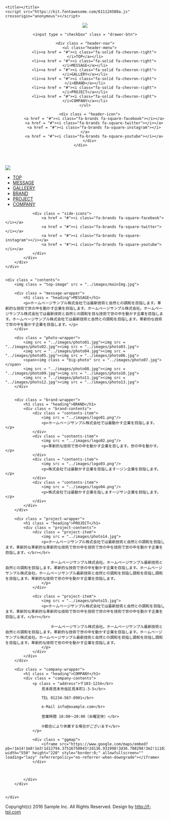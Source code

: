 <!DOCTYPE html>
<html lang="en">
<head>
    <link rel = "stylesheet" href="mosya.css">
    <link rel = "stylesheet" href="responsive.css">
    <meta name = "viewport" content = "width=device-width, initial-scale=1.0">
    <meta charset="UTF-8">
    
    <title></title>
    <script src="https://kit.fontawesome.com/611124580a.js" crossorigin="anonymous"></script>
</head>

<header>
    <div class = "header-cover"> 
      <img src = "../images/logo.png">
      <i class="fa-solid fa-bars fa-lg"></i>
    </div>

    <input type = "checkbox" class = "drawer-btn">

    <div class = "header-nav">
        <ul class="header-menu">
            <li><a href = "#"><i class="fa-solid fa-chevron-right"></i>TOP</a></li>
            <li><a href = "#"><i class="fa-solid fa-chevron-right"></i>MESSAGE</a></li>
            <li><a href = "#"><i class="fa-solid fa-chevron-right"></i>GALLERY</a></li>
            <li><a href = "#"><i class="fa-solid fa-chevron-right"></i>BRAND</a></li>
            <li><a href = "#"><i class="fa-solid fa-chevron-right"></i>PROJECT</a></li>
            <li><a href = "#"><i class="fa-solid fa-chevron-right"></i>COMPANY</a></li>
        </ul>    

        <div class = "header-icon">
            <a href = "#"><i class="fa-brands fa-square-facebook"></i></a>
            <a href = "#"><i class="fa-brands fa-square-twitter"></i></a>
            <a href = "#"><i class="fa-brands fa-square-instagram"></i></a>
            <a href = "#"><i class="fa-brands fa-square-youtube"></i></a>
        </div>
    </div>    
</header>   


<body>
    <div class = "wrapper">
        <div class = "sidebar">
            <div class = "side-contents">
                <img class = "side-logo" src = "../images/logo.png">
                <ul class = "side-menu">
                    <li><a href = "#">TOP</a></li>
                    <li><a href = "#">MESSAGE</a></li>
                    <li><a href = "#">GALLEERY</a></li>
                    <li><a href = "#">BRAND</a></li>
                    <li><a href = "#">PROJECT</a></li>
                    <li><a href = "#">COMPANY</a></li>
                </ul>
                
                <div class = "side-icons">
                    <a href = "#"><i class="fa-brands fa-square-facebook"></i></a>
                    <a href = "#"><i class="fa-brands fa-square-twitter"></i></a>
                    <a href = "#"><i class="fa-brands fa-square-instagram"></i></a>
                    <a href = "#"><i class="fa-brands fa-square-youtube"></i></a>
                </div>
            </div>
        </div>            
    </div>    


    <div class = "contents">
        <img class = "top-image" src = "../images/mainImg.jpg">

        <div class = "message-wrapper">
            <h1 class = "heading">MESSAGE</h1>
            <p>ホームページサンプル株式会社では最新技術と自然との調和を目指します。革新的な技術で世の中を動かす企業を目指します。ホームページサンプル株式会社。ホームページサンプル株式会社では最新技術と自然との調和を目な技術で世の中を動かす企業を目指します。ホームページサンプル株式会社では最新技術と自然との調和を目指します。革新的な技術で世の中を動かす企業を目指します。</p>
        </div>
        
        <div class = "photo-wrapper">
            <img src = "../images/photo01.jpg"><img src = "../images/photo02.jpg"><img src = "../images/photo03.jpg">
            <img src = "../images/photo04.jpg"><img src = "../images/photo05.jpg"><img src = "../images/photo06.jpg">
            <span><img class = "big-photo" src = "../images/photo07.jpg"></span>
            <img src = "../images/photo08.jpg"><img src = "../images/photo09.jpg"><img src = "../images/photo10.jpg">
            <img src = "../images/photo11.jpg"><img src = "../images/photo12.jpg"><img src = "../images/photo13.jpg">
        </div>   
        
        
        <div class = "brand-wrapper">
            <h1 class = "heading">BRAND</h1>
            <div class = "brand-contents">
                <div class = "contents-item">
                    <img src = "../images/logo01.png"/>
                    <p>ホームページサンプル株式会社では最動かす企業を目指します。</p>
                </div>
                <div class = "contents-item">    
                    <img src = "../images/logo02.png"/>
                    <p>革新的な技術で世の中を動かす企業を目します。世の中を動かす。</p>
                </div>    
                <div class = "contents-item"> 
                    <img src = "../images/logo03.png"/>
                    <p>株式会社では最動かす企業を目指しますージン企業を目指します。</p>
                </div>    
                <div class = "contents-item">     
                    <img src = "../images/logo04.png"/>
                    <p>株式会社では最動かす企業を指しますージサン企業を目指します。</p>
                </div>
            </div>
        </div>    

        <div class = "project-wrapper">
            <h1 class = "heading">PROJECT</h1>
            <div class = "project-contents">
                <div class = "project-item">
                    <img src = "../images/photo14.jpg">
                    <p>ホームページサンプル株式会社では最新技術と自然との調和を目指します。革新的な革新的な革新的な技術で世の中を技術で世の中を技術で世の中を動かす企業を目指します。</br></br>

                        ホームページサンプル株式会社。ホームページサンプル最新技術と自然との調和を目指します。革新的な技術で世の中を動かす企業を目指します。ホームページサンプル株式会社。ホームページサンプル最新技術と自然との調和を目指し調和を目指し調和を目指します。革新的な技術で世の中を動かす企業を目指します。
                    </p>
                </div>
                
                <div class = "project-item">
                    <img src = "../images/photo15.jpg">
                    <p>ホームページサンプル株式会社では最新技術と自然との調和を目指します。革新的な革新的な革新的な技術で世の中を技術で世の中を技術で世の中を動かす企業を目指します。</br></br>

                        ホームページサンプル株式会社。ホームページサンプル最新技術と自然との調和を目指します。革新的な技術で世の中を動かす企業を目指します。ホームページサンプル株式会社。ホームページサンプル最新技術と自然との調和を目指し調和を目指し調和を目指します。革新的な技術で世の中を動かす企業を目指します。
                    </p>
                </div>
            </div>
        </div>        
        
        <div class = "company-wrapper">
            <h1 class = "heading">COMPANY</h1>
            <div class = "company-contents">
                <p class = "address">〒103-1234</br>
                    見本県見本市仮区見本町1-3-5</br>
                    
                    TEL 01234-567-8901</br>
                    
                    e-Mail info@example.com</br>
                    
                    営業時間 10:00〜20:00（水曜定休）</br>
                    
                    ※都合により休業する場合がございます</br>
                </p>
                
                <div class = "ggmap">
                    <iframe src="https://www.google.com/maps/embed?pb=!1m14!1m8!1m3!1d12794.37516750043!2d136.931998!3d36.708298!3m2!1i1024!2i768!4f13.1!3m3!1m2!1s0x0%3A0x2ade3e8e4c2801b8!2z56aP5bKh6aeF!5e0!3m2!1sja!2sus!4v1675104220371!5m2!1sja!2sus" width="550" height="220" style="border:0;" allowfullscreen="" loading="lazy" referrerpolicy="no-referrer-when-downgrade"></iframe>
                </div>    
        
        

            </div>
        </div>        

        
    </div>
<footer>
    <p>Copyright(c) 2016 Sample Inc. All Rights Reserved. Design by <span><a href = "#">http://f-tpl.com</a></span></p>
</footer>
        

 </body>

</html>
